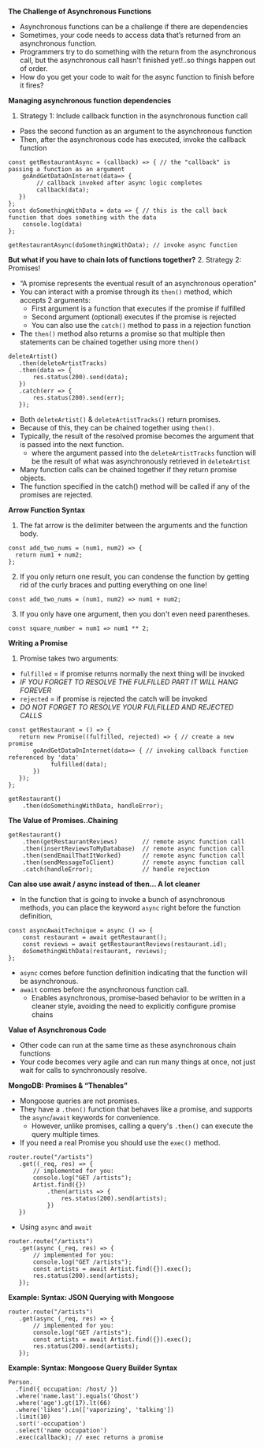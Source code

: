 **The Challenge of Asynchronous Functions**
- Asynchronous functions can be a challenge if there are dependencies
- Sometimes, your code needs to access data that’s returned from an asynchronous function. 
- Programmers try to do something with the return from the asynchronous call, but the asynchronous call hasn't finished yet!..so things happen out of order.
- How do you get your code to wait for the async function to finish before it fires?

**Managing asynchronous function dependencies**
1. Strategy 1: Include callback function in the asynchronous function call
- Pass the second function as an argument to the asynchronous function
- Then, after the asynchronous code has executed, invoke the callback function
```
const getRestaurantAsync = (callback) => { // the "callback" is passing a function as an argument
    goAndGetDataOnInternet(data=> {
        // callback invoked after async logic completes
        callback(data);
   })
};
const doSomethingWithData = data => { // this is the call back function that does something with the data
    console.log(data)
};

getRestaurantAsync(doSomethingWithData); // invoke async function
```
**But what if you have to chain lots of functions together?**
2. Strategy 2: Promises!
- “A promise represents the eventual result of an asynchronous operation”
- You can interact with a promise through its `then()` method, which accepts 2 arguments: 
   - First argument is a function that executes if the promise if fulfilled
   - Second argument (optional) executes if the promise is rejected
   - You can also use the `catch()` method to pass in a rejection function
- The `then()` method also returns a promise so that multiple then statements can be chained together using more `then()`
```
deleteArtist()                
   .then(deleteArtistTracks)
   .then(data => {
       res.status(200).send(data);
   })
   .catch(err => {
       res.status(200).send(err);
   });
```
- Both `deleteArtist()` & `deleteArtistTracks()` return promises.
- Because of this, they can be chained together using `then()`.
- Typically, the result of the resolved promise becomes the argument that is passed into the next function.
  - where the argument passed into the `deleteArtistTracks` function will be the result of what was asynchronously retrieved in `deleteArtist` 
- Many function calls can be chained together if they return promise objects.
- The function specified in the catch() method will be called if any of the promises are rejected.

**Arrow Function Syntax**
1. The fat arrow is the delimiter between the arguments and the function body.
```
const add_two_nums = (num1, num2) => {
  return num1 + num2;
};
```
2. If you only return one result, you can condense the function by getting rid of the curly braces and putting everything on one line!
```
const add_two_nums = (num1, num2) => num1 + num2;
```
3. If you only have one argument, then you don't even need parentheses.
```
const square_number = num1 => num1 ** 2;
```

**Writing a Promise**
1. Promise takes two arguments:
  - `fulfilled` = if promise returns normally the next thing will be invoked
  - *IF YOU FORGET TO RESOLVE THE FULFILLED PART IT WILL HANG FOREVER*
  - `rejected` = if promise is rejected the catch will be invoked
  - *DO NOT FORGET TO RESOLVE YOUR FULFILLED AND REJECTED CALLS*
```
const getRestaurant = () => {
   return new Promise((fulfilled, rejected) => { // create a new promise
       goAndGetDataOnInternet(data=> { // invoking callback function referenced by 'data'
            fulfilled(data);
       })
   });
};

getRestaurant()
    .then(doSomethingWithData, handleError);
```

**The Value of Promises..Chaining**
```
getRestaurant()
    .then(getRestaurantReviews)       // remote async function call
    .then(insertReviewsToMyDatabase)  // remote async function call
    .then(sendEmailThatItWorked)      // remote async function call
    .then(sendMessageToClient)        // remote async function call
    .catch(handleError);              // handle rejection
```

**Can also use await / async instead of then... A lot cleaner**
- In the function that is going to invoke a bunch of asynchronous methods, you can place the keyword `async` right before the function definition,
```
const asyncAwaitTechnique = async () => {
    const restaurant = await getRestaurant();   
    const reviews = await getRestaurantReviews(restaurant.id); 
    doSomethingWithData(restaurant, reviews);
};
```
- `async` comes before function definition indicating that the function will be asynchronous. 
- `await` comes before the asynchronous function call.
   - Enables asynchronous, promise-based behavior to be written in a cleaner style, avoiding the need to explicitly configure promise chains


**Value of Asynchronous Code**
- Other code can run at the same time as these asynchronous chain functions
- Your code becomes very agile and can run many things at once, not just wait for calls to synchronously resolve.

**MongoDB: Promises & “Thenables”**
- Mongoose queries are not promises. 
- They have a `.then()` function that behaves like a promise, and supports the `async`/`await` keywords for convenience. 
  - However, unlike promises, calling a query's `.then()` can execute the query multiple times. 
- If you need a real Promise you should use the `exec()` method.
```
router.route("/artists")
   .get((_req, res) => {
       // implemented for you:
       console.log("GET /artists");
       Artist.find({})
           .then(artists => {
               res.status(200).send(artists);
           })
   })
```
- Using `async` and `await`
```
router.route("/artists")
   .get(async (_req, res) => {
       // implemented for you:
       console.log("GET /artists");
       const artists = await Artist.find({}).exec();
       res.status(200).send(artists);
   });
```
**Example: Syntax: JSON Querying with Mongoose**
```
router.route("/artists")
   .get(async (_req, res) => {
       // implemented for you:
       console.log("GET /artists");
       const artists = await Artist.find({}).exec();
       res.status(200).send(artists);
   });
```

**Example: Syntax: Mongoose Query Builder Syntax**
```
Person.
  .find({ occupation: /host/ })
  .where('name.last').equals('Ghost')
  .where('age').gt(17).lt(66)
  .where('likes').in(['vaporizing', 'talking'])
  .limit(10)
  .sort('-occupation')
  .select('name occupation')
  .exec(callback); // exec returns a promise
 ```

